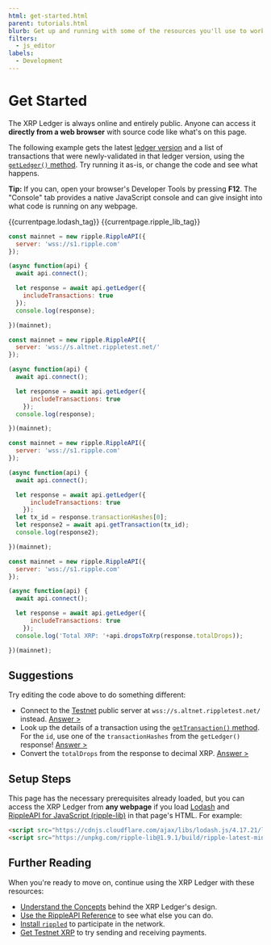 ```yaml
---
html: get-started.html
parent: tutorials.html
blurb: Get up and running with some of the resources you'll use to work with the XRP Ledger.
filters:
  - js_editor
labels:
  - Development
---
```

# Get Started

The XRP Ledger is always online and entirely public. Anyone can access it **directly from a web browser** with source code like what's on this page.

The following example gets the latest [ledger version](ledgers.html) and a list of transactions that were newly-validated in that ledger version, using the [`getLedger()` method](rippleapi-reference.html#getledger). Try running it as-is, or change the code and see what happens.

**Tip:** If you can, open your browser's Developer Tools by pressing **F12**. The "Console" tab provides a native JavaScript console and can give insight into what code is running on any webpage. <!-- SPELLING_IGNORE: f12 -->

<!-- ripple-lib & prerequisites -->
{{currentpage.lodash_tag}}
{{currentpage.ripple_lib_tag}}

<!-- JS_EDITOR_START step2 -->

```js
const mainnet = new ripple.RippleAPI({
  server: 'wss://s1.ripple.com'
});

(async function(api) {
  await api.connect();

  let response = await api.getLedger({
    includeTransactions: true
  });
  console.log(response);

})(mainnet);
```

```js
const mainnet = new ripple.RippleAPI({
  server: 'wss://s.altnet.rippletest.net/'
});

(async function(api) {
  await api.connect();

  let response = await api.getLedger({
      includeTransactions: true
    });
  console.log(response);

})(mainnet);
```

```js
const mainnet = new ripple.RippleAPI({
  server: 'wss://s1.ripple.com'
});

(async function(api) {
  await api.connect();

  let response = await api.getLedger({
      includeTransactions: true
    });
  let tx_id = response.transactionHashes[0];
  let response2 = await api.getTransaction(tx_id);
  console.log(response2);

})(mainnet);
```

```js
const mainnet = new ripple.RippleAPI({
  server: 'wss://s1.ripple.com'
});

(async function(api) {
  await api.connect();

  let response = await api.getLedger({
      includeTransactions: true
    });
  console.log('Total XRP: '+api.dropsToXrp(response.totalDrops));

})(mainnet);
```

<!-- JS_EDITOR_END -->


## Suggestions

Try editing the code above to do something different:

- Connect to the [Testnet](parallel-networks.html) public server at `wss://s.altnet.rippletest.net/` instead. [Answer >](javascript:js_interactives.step2.ex_1())
- Look up the details of a transaction using the [`getTransaction()` method](rippleapi-reference.html#gettransaction). For the `id`, use one of the `transactionHashes` from the `getLedger()` response! [Answer >](javascript:js_interactives.step2.ex_2())
- Convert the `totalDrops` from the response to decimal XRP. [Answer >](javascript:js_interactives.step2.ex_3())


## Setup Steps

This page has the necessary prerequisites already loaded, but you can access the XRP Ledger from **any webpage** if you load [Lodash](https://lodash.com/) and [RippleAPI for JavaScript (ripple-lib)](rippleapi-reference.html) in that page's HTML. For example:

```html
<script src="https://cdnjs.cloudflare.com/ajax/libs/lodash.js/4.17.21/lodash.min.js"></script>
<script src="https://unpkg.com/ripple-lib@1.9.1/build/ripple-latest-min.js"></script>
```

<!-- SPELLING_IGNORE: lodash -->

## Further Reading

When you're ready to move on, continue using the XRP Ledger with these resources:

- [Understand the Concepts](concepts.html) behind the XRP Ledger's design.
- [Use the RippleAPI Reference](rippleapi-reference.html) to see what else you can do.
- [Install `rippled`](install-rippled.html) to participate in the network.
- [Get Testnet XRP](xrp-testnet-faucet.html) to try sending and receiving payments.
